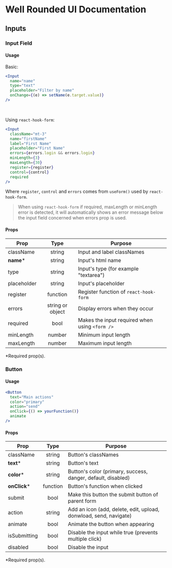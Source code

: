 # Well Rounded UI Documentation

## Inputs

### Input Field

#### Usage

Basic:
```jsx
<Input
  name="name"
  type="text"
  placeholder="Filter by name"
  onChange={(e) => setName(e.target.value)}
/>
```
<br/>

Using `react-hook-form`:
```jsx
<Input
  className="mt-3"
  name="firstName"
  label="First Name"
  placeholder="First Name"
  errors={errors.login && errors.login}
  minLength={3}
  maxLength={30}
  register={register}
  control={control}
  required
/>
```
Where `register`, `control` and `errors` comes from `useForm()` used by `react-hook-form`.<br/>
> When using `react-hook-form` if required, maxLength or minLength error is detected, it will automatically shows an error message below the input field concerned when errors prop is used.

#### Props

| Prop        | Type      | Purpose  |
| ----------- |:---------:| ---------|
| className   | string    | Input and label classNames |
| **name***    | string    | Input's html name |
| type        | string    | Input's type (for example "textarea") |
| placeholder | string    | Input's placeholder |
| register    | function  | Register function of `react-hook-form` |
| errors      | string or object | Display errors when they occur |
| required    | bool      | Makes the input required when using `<form />` |
| minLength   | number    | Minimum input length |
| maxLength   | number    | Maximum input length |

*Required prop(s).

### Button

#### Usage

```jsx
<Button
  text="Main actions"
  color="primary"
  action="send"
  onClick={() => yourFunction()}
  animate
/>
```

#### Props

| Prop          | Type      | Purpose  |
| ------------- |:---------:| ---------|
| className     | string    | Button's classNames |
| **text***     | string    | Button's text |
| **color***    | string    | Button's color (primary, success, danger, default, disabled)|
| **onClick***  | function  | Button's function when clicked |
| submit        | bool      | Make this button the submit button of parent form |
| action        | string    | Add an icon (add, delete, edit, upload, donwload, send, navigate) |
| animate       | bool      | Animate the button when appearing |
| isSubmitting  | bool      | Disable the input while true (prevents multiple click) |
| disabled      | bool      | Disable the input |

*Required prop(s).
